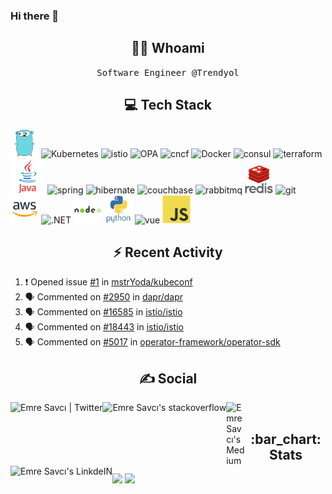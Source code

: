 ### Hi there 👋

<h2 align="center"> 👨‍💻 Whoami</h2>
<p align="center">
  <samp>Software Engineer @Trendyol</samp>
</p>


<h2 align="center"> 💻 Tech Stack</h2>
<p align="left">
  <img src="https://raw.githubusercontent.com/devicons/devicon/master/icons/go/go-original.svg" alt="react" width="45" height="45" />
  <img src="https://www.vectorlogo.zone/logos/kubernetes/kubernetes-icon.svg" alt="Kubernetes"/>
  <img src="https://www.vectorlogo.zone/logos/istioio/istioio-icon.svg" alt="istio"/>
  <img src="https://www.vectorlogo.zone/logos/openpolicyagent/openpolicyagent-ar21.svg" alt="OPA"/>
  <img src="https://www.vectorlogo.zone/logos/cncfio/cncfio-ar21.svg" alt="cncf"/>
  <img src="https://www.vectorlogo.zone/logos/docker/docker-ar21.svg" alt="Docker"/>
  <img src="https://www.vectorlogo.zone/logos/consulio/consulio-ar21.svg" alt="consul"/>
  <img src="https://www.vectorlogo.zone/logos/terraformio/terraformio-ar21.svg" alt="terraform"/>
  <img src="https://raw.githubusercontent.com/devicons/devicon/master/icons/java/java-original-wordmark.svg" alt="java" width="55" height="55" />
  <img src="https://www.vectorlogo.zone/logos/springio/springio-ar21.svg" alt="spring"/>
  <img src="https://www.vectorlogo.zone/logos/hibernate/hibernate-ar21.svg" alt="hibernate"/>
  <img src="https://www.vectorlogo.zone/logos/couchbase/couchbase-ar21.svg" alt="couchbase"/>
  <img src="https://www.vectorlogo.zone/logos/rabbitmq/rabbitmq-ar21.svg" alt="rabbitmq"/>
  <img src="https://raw.githubusercontent.com/devicons/devicon/master/icons/redis/redis-original-wordmark.svg" alt="redis" width="45" height="45" />
  <img src="https://www.vectorlogo.zone/logos/git-scm/git-scm-ar21.svg" alt="git"/>
  <img src="https://raw.githubusercontent.com/github/explore/80688e429a7d4ef2fca1e82350fe8e3517d3494d/topics/aws/aws.png" alt="aws" width="45" height="45" />
  <img src="https://www.vectorlogo.zone/logos/dotnet/dotnet-ar21.svg" alt=".NET" />
  <img src="https://raw.githubusercontent.com/devicons/devicon/master/icons/nodejs/nodejs-original-wordmark.svg" alt="nodejs" width="45" height="45" />
  <img src="https://raw.githubusercontent.com/devicons/devicon/master/icons/python/python-original-wordmark.svg" alt="python" width="45" height="45" />
  <img src="https://www.vectorlogo.zone/logos/vuejs/vuejs-ar21.svg" alt="vue" />
  <img src="https://raw.githubusercontent.com/devicons/devicon/master/icons/javascript/javascript-original.svg" alt="javascript" width="45" height="45" />
</p>


<h2 align="center"> ⚡ Recent Activity</h2>

<!--START_SECTION:activity-->
1. ❗️ Opened issue [#1](https://github.com/mstrYoda/kubeconf/issues/1) in [mstrYoda/kubeconf](https://github.com/mstrYoda/kubeconf)
2. 🗣 Commented on [#2950](https://github.com/dapr/dapr/issues/2950) in [dapr/dapr](https://github.com/dapr/dapr)
3. 🗣 Commented on [#16585](https://github.com/istio/istio/issues/16585) in [istio/istio](https://github.com/istio/istio)
4. 🗣 Commented on [#18443](https://github.com/istio/istio/issues/18443) in [istio/istio](https://github.com/istio/istio)
5. 🗣 Commented on [#5017](https://github.com/operator-framework/operator-sdk/issues/5017) in [operator-framework/operator-sdk](https://github.com/operator-framework/operator-sdk)
<!--END_SECTION:activity-->


<h2 align="center">✍️ Social</h2>
<p align="left">
  <a href="https://twitter.com/mstrYoda_" title='Twitter'>
    <img align="left" alt="Emre Savcı | Twitter" src="https://img.icons8.com/fluent/32/000000/twitter.png" />
  </a>
  
  <a href="https://stackoverflow.com/users/4430183/emre-savcı" title='stackoverflow'>
    <img align="left" alt="Emre Savcı's stackoverflow" src="https://img.icons8.com/color/32/000000/stackoverflow.png" />
  </a>
  
  <a href="https://medium.com/@mstrYoda" title='Medium'>
    <img align="left" alt="Emre Savcı's Medium" width="32px" src="https://cdn.jsdelivr.net/npm/simple-icons@3.2.0/icons/medium.svg" />
  </a>

  <a href="https://www.linkedin.com/in/emre-savcı-70a849a6/" title='Linkedin'>
    <img align="left" alt="Emre Savcı's LinkdeIN" src="https://img.icons8.com/color/32/000000/linkedin.png" />
  </a>
  <br>
</p>


<h2 align="center">:bar_chart: Stats </h2>
<p align="left">
  
 <img src="https://github-readme-stats.vercel.app/api?username=mstrYoda&show_icons=true&theme=white"/>
 <img src="https://github-readme-stackoverflow.vercel.app/?userID=4430183"/>
 
</p>
